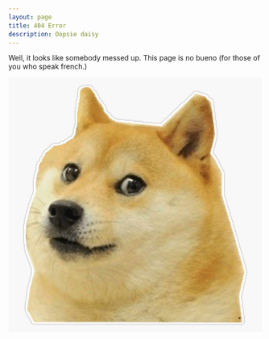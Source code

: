 ```yaml
---
layout: page
title: 404 Error
description: Oopsie daisy
---
```


Well, it looks like somebody messed up. This page is no bueno (for those of you who speak french.)

![doge](/assets/img/doge.jpg)